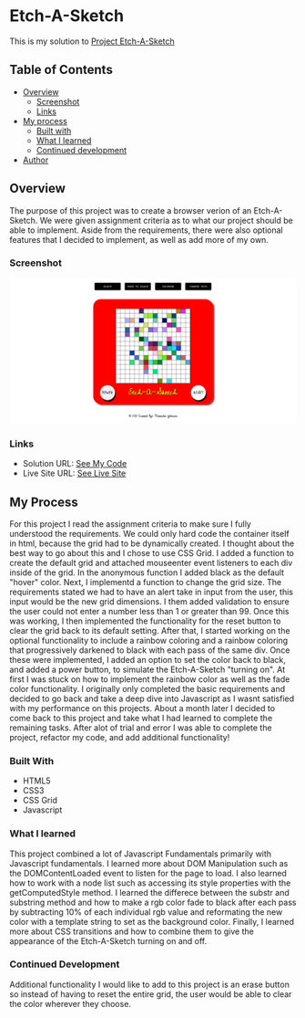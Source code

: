 # Etch-A-Sketch

This is my solution to [Project Etch-A-Sketch](https://www.theodinproject.com/paths/foundations/courses/foundations/lessons/etch-a-sketch-project)

## Table of Contents

- [Overview](#overview)
  - [Screenshot](#screenshot)
  - [Links](#links)
- [My process](#my-process)
  - [Built with](#built-with)
  - [What I learned](#what-i-learned)
  - [Continued development](#continued-development)
- [Author](#author)

## Overview

The purpose of this project was to create a browser verion of an Etch-A-Sketch.  We were given assignment criteria as to what our project should be able to implement.  Aside from the requirements, there were also optional features that I decided to implement, as well as add more of my own.

### Screenshot

![Desktop Screenshot](screenshot.png)

### Links

- Solution URL: [See My Code](https://github.com/artsycoder533/etch-a-sketch.git)
- Live Site URL: [See Live Site](https://artsycoder533.github.io/etch-a-sketch/)

## My Process

For this project I read the assignment criteria to make sure I fully understood the requirements.  We could only hard code the container itself in html, because the grid had to be dynamically created.  I thought about the best way to go about this and I chose to use CSS Grid.  I added a function to create the default grid and attached mouseenter event listeners to each div inside of the grid.  In the anonymous function I added black as the default "hover" color.  Next, I implementd a function to change the grid size.  The requirements stated we had to  have an alert take in input from the user, this input would be the new grid dimensions.  I them added validation to ensure the user could not enter a number less than 1 or greater than 99.  Once this was working, I then implemented the functionality for the reset button to clear the grid back to its default setting.  After that, I started working on the optional functionality to include a rainbow coloring and a rainbow coloring that progressively darkened to black with each pass of the same div.  Once these were implemented, I added an option to set the color back to black, and added a power button, to simulate the Etch-A-Sketch "turning on".  At first I was stuck on how to implement the rainbow color as well as the fade color functionality.  I originally only completed the basic requirements and decided to go back and take a deep dive into Javascript as I wasnt satisfied with my performance on this projects.  About a month later I decided to come back to this project and take what I had learned to complete the remaining tasks.  After alot of trial and error I was able to complete the project, refactor my code, and add additional functionality!

### Built With

- HTML5
- CSS3
- CSS Grid
- Javascript

### What I learned

This project combined a lot of Javascript Fundamentals primarily with Javascript fundamentals.  I learned more about DOM Manipulation such as the DOMContentLoaded event to listen for the page to load.  I also learned how to work with a node list such as accessing its style properties with the getComputedStyle method.  I learned the differece between the substr and substring method and how to make a rgb color fade to black after each pass by subtracting 10% of each individual rgb value and reformating the new color with a template string to set as the background color.  Finally, I learned more about CSS transitions and how to combine them to give the appearance of the Etch-A-Sketch turning on and off.

### Continued Development

Additional functionality I would like to add to this project is an erase button so instead of having to reset the entire grid, the user would be able to clear the color wherever they choose.
